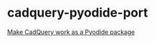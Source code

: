 # cadquery-pyodide-port

[Make CadQuery work as a Pyodide package](https://github.com/CadQuery/cadquery/issues/936)

